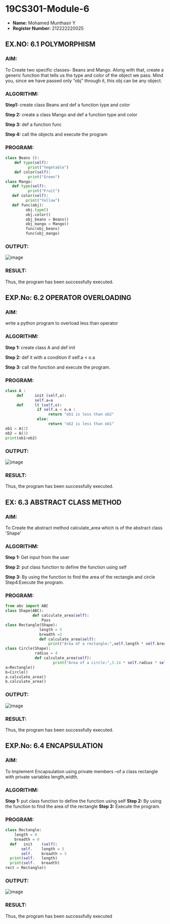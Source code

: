 # 19CS301-Module-6

- **Name:** Mohamed Munthasir Y
- **Register Number:** 212222220025
  
## EX.NO: 6.1   POLYMORPHISM

### AIM:
To Create two specific classes- Beans and Mango. Along with that, create a generic function that tells us the type and color of the object we pass. Mind you, since we have passed only “obj” through it, this obj can be any object.


### ALGORITHM:
**Step1:** create class Beans and def a function type and color

**Step 2:** create a class Mango and def a function type and color

**Step 3:** def a function func

**Step 4:** call the objects and execute the program

### PROGRAM:
```python
class Beans ():
    def type(self):   
          print("Vegetable")
    def color(self):
          print("Green")
class Mango:
   def type(self):
          print("Fruit")
   def color(self):
         print("Yellow")
   def func(obj):
         obj.type()
         obj.color()
         obj_beans = Beans()
         obj_mango = Mango()
         func(obj_beans)
         func(obj_mango)
```
### OUTPUT:
![image](https://github.com/user-attachments/assets/b41a3e12-896b-4f6c-a9b2-19045a5088f9)


### RESULT:
Thus, the program has been successfully executed.



## EXP.No: 6.2 OPERATOR OVERLOADING

### AIM: 
write a python program to overload less than operator
### ALGORITHM:
**Step 1:** create class A and def init	 

**Step 2:** def it	with a condition if self.a < o.a 

**Step 3:** call the function and execute the program.
### PROGRAM:
```python
class A :
     def     init (self,a):
             self.a=a
     def     lt (self,o):
              if self.a < o.a :
                   return "ob1 is less than ob2"
              else:
                   return "ob2 is less than ob1"
ob1 = A(2)
ob2 = A(3)
print(ob1<ob2)
```
### OUTPUT:
![image](https://github.com/user-attachments/assets/dae03d17-1004-424e-a179-ef62fd2681bd)



### RESULT: 
Thus, the program has been successfully executed.



## EX: 6.3 ABSTRACT CLASS METHOD

### AIM:
To Create the abstract method calculate_area which is of the abstract class 'Shape'

### ALGORITHM:
**Step 1:** Get input from the user

**Step 2:** put class function to define the function using self

**Step 3:** By using the function to find the area of the rectangle and circle Step4:Execute the program.

### PROGRAM:
```python
from abc import ABC
class Shape(ABC):
            def calculate_area(self):
                Pass
class Rectangle(Shape):
               length = 5
               breadth =3
               def calculate_area(self):
                   print("Area of a rectangle:",self.length * self.breadth)
class Circle(Shape):
             radius = 4
             def calculate_area(self):
                     print("Area of a circle:",3.14 * self.radius * self.radius)
a=Rectangle()
b=Circle()
a.calculate_area()
b.calculate_area()
```
### OUTPUT:
![image](https://github.com/user-attachments/assets/a4c70e22-b3e0-417a-86d7-41f547c9d60d)


### RESULT:
Thus, the program has been successfully executed.



## EXP.No: 6.4 ENCAPSULATION
### AIM:
To Implement Encapsulation using private members –of a class rectangle with private variables length,width.
### ALGORITHM: 
**Step 1:** put class function to define the function using self
**Step 2:** By using the function to find the area of the rectangle 
**Step 3:** Execute the program.
### PROGRAM:
```python
class Rectangle:
 	length = 0
 	breadth = 0
  def	init	(self):
       self.	length = 5
       self.	breadth = 3
  print(self.	length)
  print(self.	breadth)
rect = Rectangle()
```
### OUTPUT:
![image](https://github.com/user-attachments/assets/ea434dc1-3f93-4a66-8828-1d815e9ff015)

 

### RESULT: 
Thus, the program has been successfully executed
